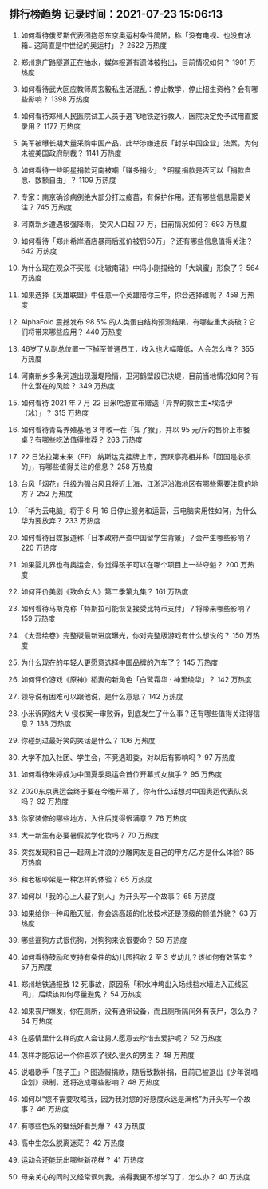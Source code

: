 
## 排行榜趋势 记录时间：2021-07-23 15:06:13
  
  1. 如何看待俄罗斯代表团抱怨东京奥运村条件简陋，称「没有电视、也没有冰箱…这简直是中世纪的奥运村」？ 2622 万热度
    
  2. 郑州京广路隧道正在抽水，媒体报道有遗体被抬出，目前情况如何？ 1901 万热度
    
  3. 如何看待武大回应教师周玄毅私生活混乱：停止教学，停止招生资格？会有哪些影响？ 1398 万热度
    
  4. 如何看待郑州人民医院试工人员于逸飞地铁逆行救人，医院决定免予试用直接录用？ 1177 万热度
    
  5. 美军被曝长期大量采购中国产品，此举涉嫌违反「封杀中国企业」法案，为何未被美国政府制裁？ 1141 万热度
    
  6. 如何看待一些明星捐款河南被嘲「赚多捐少」？明星捐款是否可以「捐款自愿、数额自由」？ 1109 万热度
    
  7. 专家：南京确诊病例绝大部分打过疫苗，有保护作用。还有哪些信息需要关注？ 745 万热度
    
  8. 河南新乡遭遇极强降雨， 受灾人口超 77 万，目前情况如何？ 693 万热度
    
  9. 如何看待「郑州希岸酒店暴雨后涨价被罚50万」？还有哪些信息值得关注？ 642 万热度
    
  10. 为什么现在观众不买账《北辙南辕》中冯小刚描绘的「大飒蜜」形象了？ 564 万热度
    
  11. 如果选择《英雄联盟》中任意一个英雄陪你三年，你会选择谁呢？ 458 万热度
    
  12. AlphaFold 震撼发布 98.5% 的人类蛋白结构预测结果，有哪些重大突破？它们将带来哪些应用？ 440 万热度
    
  13. 46岁了从副总位置一下掉至普通员工，收入也大幅降低，人会怎么样？ 355 万热度
    
  14. 河南新乡多条河道出现漫堤险情，卫河鹤壁段已决堤，目前当地情况如何？有什么潜在的风险？ 349 万热度
    
  15. 如何看待 2021 年 7 月 22 日米哈游宣布赠送「异界的救世主•埃洛伊（冰）」？ 315 万热度
    
  16. 如何看待青岛养殖基地 3 年收一茬「知了猴」，并以 95 元/斤的售价上市餐桌？有哪些吃法值得推荐？ 263 万热度
    
  17. 22 日法拉第未来（FF） 纳斯达克挂牌上市，贾跃亭亮相并称「回国是必须的」，有哪些值得关注的信息？ 258 万热度
    
  18. 台风「烟花」升级为强台风且将近上海，江浙沪沿海地区有哪些需要注意的地方？ 252 万热度
    
  19. 「华为云电脑」将于 8 月 16 日停止服务和运营，云电脑实用性如何，为什么华为要放弃？ 233 万热度
    
  20. 如何看待日媒报道称「日本政府严查中国留学生背景」？会产生哪些影响？ 220 万热度
    
  21. 如果婴儿界也有奥运会，你觉得孩子可以在哪个项目上一举夺魁？ 200 万热度
    
  22. 如何评价美剧《致命女人》第二季第九集？ 161 万热度
    
  23. 如何看待马斯克称「特斯拉可能恢复接受比特币支付」？将带来哪些影响？ 159 万热度
    
  24. 《太吾绘卷》完整版最新进度曝光，你对完整版游戏有什么想说的？ 150 万热度
    
  25. 为什么现在的年轻人更愿意选择中国品牌的汽车了？ 145 万热度
    
  26. 如何评价游戏《原神》稻妻的新角色「白鹭霜华 · 神里绫华」？ 142 万热度
    
  27. 领导说有困难可以跟他说，是什么意思？ 142 万热度
    
  28. 小米诉网络大 V 侵权案一审败诉，到底发生了什么事？还有哪些值得关注得信息？ 138 万热度
    
  29. 你碰到过最好笑的笑话是什么？ 106 万热度
    
  30. 大学不加入社团、学生会，不竞选班委，对以后有影响吗？ 97 万热度
    
  31. 如何看待朱婷成为中国夏季奥运会首位开幕式女旗手？ 95 万热度
    
  32. 2020东京奥运会终于要在今晚开幕了，你有什么话想对中国奥运代表队说吗？ 92 万热度
    
  33. 你家装修的哪些地方，入住后觉得很满意？ 76 万热度
    
  34. 大一新生有必要暑假就学化妆吗？ 70 万热度
    
  35. 突然发现和自己一起网上冲浪的沙雕网友是自己的甲方/乙方是什么体验? 65 万热度
    
  36. 和老板吵架是一种怎样的体验？ 65 万热度
    
  37. 如何以「我的心上人娶了别人」为开头写一个故事？ 65 万热度
    
  38. 如果给你一种母胎天赋，你会选高超的化妆技术还是顶级的颜值外貌？ 63 万热度
    
  39. 哪些遛狗方式很伤狗，对狗狗来说很要命？ 59 万热度
    
  40. 如何看待鼓励和支持有条件的幼儿园招收 2 至 3 岁幼儿？该如何有效落实？ 57 万热度
    
  41. 郑州地铁通报致 12 死事故，原因系「积水冲垮出入场线挡水墙进入正线区间」，后续该如何尽量避免？ 54 万热度
    
  42. 如果丧尸爆发，你在厕所，没有通讯设备，而且厕所隔间外有丧尸，怎么办？ 54 万热度
    
  43. 在感情里什么样的女人会让男人愿意去珍惜去爱护呢？ 52 万热度
    
  44. 怎样才能忘记一个你喜欢了很久很久的男生？ 48 万热度
    
  45. 说唱歌手「孩子王」P 图造假捐款，随后致歉补捐，目前已被退出《少年说唱企划》录制，还将造成哪些影响？ 48 万热度
    
  46. 如何以“您不需要攻略我，因为我对您的好感度永远是满格”为开头写一个故事？ 46 万热度
    
  47. 有哪些色系的壁纸好看到爆？ 43 万热度
    
  48. 高中生怎么脱离迷茫？ 42 万热度
    
  49. 运动会还能玩出哪些新花样？ 41 万热度
    
  50. 母亲关心的同时又经常讽刺我，搞得我更不想学习了，怎么办？ 40 万热度
    